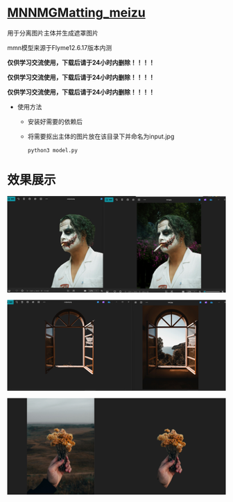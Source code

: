 # [MNNMGMatting_meizu](https://github.com/Ruyue-Kinsenka/MNNMGMatting_meizu)



用于分离图片主体并生成遮罩图片

mmn模型来源于Flyme12.6.17版本内测

**仅供学习交流使用，下载后请于24小时内删除！！！！**

**仅供学习交流使用，下载后请于24小时内删除！！！！**

**仅供学习交流使用，下载后请于24小时内删除！！！！**



- 使用方法

  - 安装好需要的依赖后

  - 将需要抠出主体的图片放在该目录下并命名为input.jpg

    ```
    python3 model.py
    ```



# 效果展示

![](exp/exp1.png)

![](exp/exp2.png)

![](exp/exp3.png)



